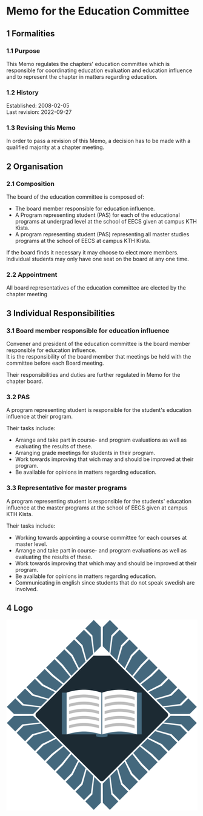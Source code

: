 # Memo for the Education Committee

## 1 Formalities

### 1.1 Purpose

This Memo regulates the chapters' education committee which is responsible for coordinating education evaluation and education influence and to represent the chapter in matters regarding education.

### 1.2 History

Established: 2008-02-05  
Last revision: 2022-09-27

### 1.3 Revising this Memo

In order to pass a revision of this Memo, a decision has to be made with a qualified majority at a chapter meeting.

## 2 Organisation

### 2.1 Composition

The board of the education committee is composed of:

- The board member responsible for education influence.
- A Program representing student (PAS) for each of the educational programs at undergrad level at the school of EECS given at campus KTH Kista.
- A program representing student (PAS) representing all master studies programs at the school of EECS at campus KTH Kista.

If the board finds it necessary it may choose to elect more members.  
Individual students may only have one seat on the board at any one time.

### 2.2 Appointment

All board representatives of the education committee are elected by the chapter meeting

## 3 Individual Responsibilities

### 3.1 Board member responsible for education influence

Convener and president of the education committee is the board member responsible for education influence.  
It is the responsibility of the board member that meetings be held with the committee before each Board meeting.

Their responsibilities and duties are further regulated in Memo for the chapter board.

### 3.2 PAS

A program representing student is responsible for the student's education influence at their program.

Their tasks include:

- Arrange and take part in course- and program evaluations as well as evaluating the results of these.  
- Arranging grade meetings for students in their program.  
- Work towards improving that wich may and should be improved at their program.  
- Be available for opinions in matters regarding education.

### 3.3 Representative for master programs

A program representing student is responsible for the students' education influence at the master programs at the school of EECS given at campus KTH Kista.

Their tasks include:

- Working towards appointing a course committee for each courses at master level.  
- Arrange and take part in course- and program evaluations as well as evaluating the results of these.  
- Work towards improving that which may and should be improved at their program.  
- Be available for opinions in matters regarding education.  
- Communicating in english since students that do not speak swedish are involved.

## 4 Logo
![Education Committee Logo](./img/logo-studie-1500px.png)
